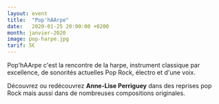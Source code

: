 ```yaml
---
layout: event
title:  "Pop'hAArpe"
date:   2020-01-25 20:00:00 +0200
month: janvier-2020
image: pop-harpe.jpg
tarif: 5€
---
```


Pop'hAArpe c'est la rencontre de la harpe, instrument classique par excellence, de sonorités actuelles Pop Rock, électro et d'une voix.

Découvrez ou redécouvrez **Anne-Lise Perriguey** dans des reprises pop Rock mais aussi dans de nombreuses compositions originales.
